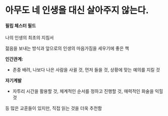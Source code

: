 # 아무도 네 인생을 대신 살아주지 않는다.
#### 필립 체스터 필드

나의 인생의 최초의 지침서

젊음을 보내는 방식과 앞으로의 인생의 마음가짐을 세우기에 좋은 책

**인간관계:**  
* 존중 배려, 나보다 나은 사람을 사귈 것, 먼저 들을 것, 상황에 맞는 예의를 지킬 것

**자기계발**
* 자투리 시간을 활용할 것, 체계적인 순서를 정하고 진행할 것, 매력적인 화술을 익힐 것

등 많은 교훈들이 있지만, 직접 읽는 것을 더욱 추천함